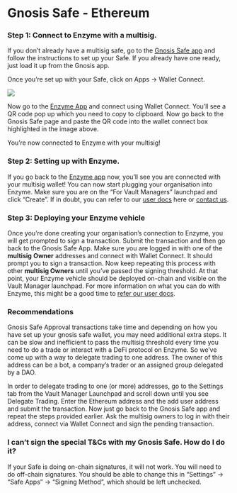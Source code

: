 # Gnosis Safe - Ethereum

### **Step 1: Connect to Enzyme with a multisig.** <a href="#id-7f3a" id="id-7f3a"></a>

If you don’t already have a multisig safe, go to the [Gnosis Safe app](https://gnosis-safe.io/app/#/welcome) and follow the instructions to set up your Safe. If you already have one ready, just load it up from the Gnosis app.

Once you’re set up with your Safe, click on Apps -> Wallet Connect.

![](https://miro.medium.com/max/3200/0\*z95AhyUinRM09Fci)

Now go to the [Enzyme App](http://app.enzyme.finance/) and connect using Wallet Connect. You’ll see a QR code pop up which you need to copy to clipboard. Now go back to the Gnosis Safe page and paste the QR code into the wallet connect box highlighted in the image above.

You’re now connected to Enzyme with your multisig!

### **Step 2: Setting up with Enzyme.** <a href="#id-7fae" id="id-7fae"></a>

If you go back to the [Enzyme app](http://app.enzyme.finance/) now, you’ll see you are connected with your multisig wallet! You can now start plugging your organisation into Enzyme. Make sure you are on the “For Vault Managers” launchpad and click “Create”. If in doubt, you can refer to our [user docs](http://userdocs.enzyme.finance/) here or [contact us](https://t.me/enzymefinance).

### **Step 3: Deploying your Enzyme vehicle** <a href="#bba8" id="bba8"></a>

Once you’re done creating your organisation’s connection to Enzyme, you will get prompted to sign a transaction. Submit the transaction and then go back to the Gnosis Safe App. Make sure you are logged in with one of the **multisig** **Owner** addresses and connect with Wallet Connect. It should prompt you to sign a transaction. Now keep repeating this process with other **multisig Owners** until you’ve passed the signing threshold. At that point, your Enzyme vehicle should be deployed on-chain and visible on the Vault Manager launchpad. For more information on what you can do with Enzyme, this might be a good time to [refer our user docs](http://userdocs.enzyme.finance/).

### Recommendations

Gnosis Safe Approval transactions take time and depending on how you have set up your gnosis safe wallet, you may need additional extra steps. It can be slow and inefficient to pass the multisig threshold every time you need to do a trade or interact with a DeFi protocol on Enzyme. So we’ve come up with a way to delegate trading to one address. The owner of this address can be a bot, a company’s trader or an assigned group delegated by a DAO.

In order to delegate trading to one (or more) addresses, go to the Settings tab from the Vault Manager Launchpad and scroll down until you see Delegate Trading. Enter the Ethereum address and the add user address and submit the transaction. Now just go back to the Gnosis Safe app and repeat the steps provided earlier. Ask the multisig owners to log in with their address, connect via Wallet Connect and sign the pending transaction.



### I can’t sign the special T\&Cs with my Gnosis Safe. How do I do it? <a href="#i-cant-sign-the-special-t-and-cs-with-my-gnosis-safe.-how-do-i-do-it" id="i-cant-sign-the-special-t-and-cs-with-my-gnosis-safe.-how-do-i-do-it"></a>

If your Safe is doing on-chain signatures, it will not work. You will need to do off-chain signatures. You should be able to change this in “Settings” -> “Safe Apps” -> “Signing Method”, which should be left unchecked.
